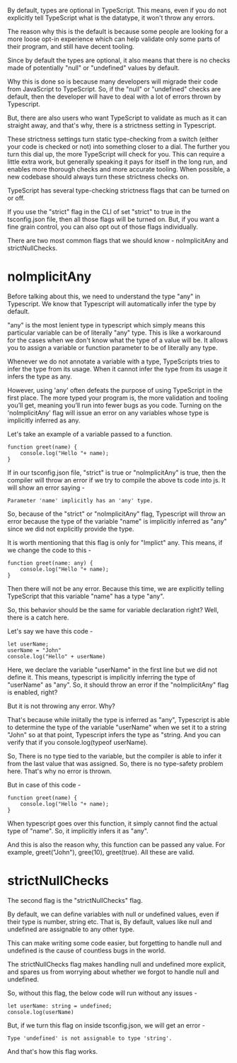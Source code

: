 By default, types are optional in TypeScript. This means, even if you do not explicitly tell TypeScript what is the datatype, it won't throw any errors.

The reason why this is the default is because some people are looking for a more loose opt-in experience which can help validate only some parts of their program, and still have decent tooling. 

Since by default the types are optional, it also means that there is no checks made of potentially "null" or "undefined" values by default.

Why this is done so is because many developers will migrade their code from JavaScript to TypeScript. So, if the "null" or "undefined" checks are default, then the developer will have to deal with a lot of errors thrown by Typescript.

But, there are also users who want TypeScript to validate as much as it can straight away, and that's why, there is a strictness setting in Typescript.

These strictness settings turn static type-checking from a switch (either your code is checked or not) into something closer to a dial. The further you turn this dial up, the more TypeScript will check for you. This can require a little extra work, but generally speaking it pays for itself in the long run, and enables more thorough checks and more accurate tooling. When possible, a new codebase should always turn these strictness checks on.

TypeScript has several type-checking strictness flags that can be turned on or off.

If you use the "strict" flag in the CLI of set "strict" to true in the tsconfig.json file, then all those flags will be turned on. But, if you want a fine grain control, you can also opt out of those flags individually.

There are two most common flags that we should know - noImplicitAny and strictNullChecks.

# noImplicitAny

Before talking about this, we need to understand the type "any" in Typescript. We know that Typescript will automatically infer the type by default.

"any" is the most lenient type in typescript which simply means this particular variable can be of literally "any" type. This is like a workaround for the cases when we don't know what the type of a value will be. It allows you to assign a variable or function parameter to be of literally any type.

Whenever we do not annotate a variable with a type, TypeScripts tries to infer the type from its usage. When it cannot infer the type from its usage it infers the type as any.

However, using 'any' often defeats the purpose of using TypeScript in the first place. The more typed your program is, the more validation and tooling you’ll get, meaning you’ll run into fewer bugs as you code. Turning on the 'noImplicitAny' flag will issue an error on any variables whose type is implicitly inferred as any.

Let's take an example of a variable passed to a function.

    function greet(name) {
        console.log("Hello "+ name);
    }

If in our tsconfig.json file, "strict" is true or "noImplicitAny" is true, then the compiler will throw an error if we try to compile the above ts code into js. It will show an error saying - 

    Parameter 'name' implicitly has an 'any' type.

So, because of the "strict" or "noImplicitAny" flag, Typescript will throw an error because the type of the variable "name" is implicitly inferred as "any" since we did not explicitly provide the type.

It is worth mentioning that this flag is only for "Implict" any. This means, if we change the code to this - 

    function greet(name: any) {
        console.log("Hello "+ name);
    }

Then there will not be any error. Because this time, we are explicitly telling TypeScript that this variable "name" has a type "any".

So, this behavior should be the same for variable declaration right? Well, there is a catch here.

Let's say we have this code - 

    let userName;
    userName = "John"
    console.log("Hello" + userName)

Here, we declare the variable "userName" in the first line but we did not define it. This means, typescript is implicitly inferring the type of "userName" as "any". So, it should throw an error if the "noImplicitAny" flag is enabled, right?

But it is not throwing any error. Why?

That's because while iniitally the type is inferred as "any", Typescript is able to determine the type of the variable "userName" when we set it to a string "John" so at that point, Typescript infers the type as "string. And you can verify that if you console.log(typeof userName).

So, There is no type tied to the variable, but the compiler is able to infer it from the last value that was assigned. So, there is no type-safety problem here. That's why no error is thrown.

But in case of this code - 

    function greet(name) {
        console.log("Hello "+ name);
    }

When typescript goes over this function, it simply cannot find the actual type of "name". So, it implicitly infers it as "any".

And this is also the reason why, this function can be passed any value. For example, greet("John"), gree(10), greet(true). All these are valid.

# strictNullChecks

The second flag is the "strictNullChecks" flag.

By default, we can define variables with null or undefined values, even if their type is number, string etc. That is, By default, values like null and undefined are assignable to any other type.

This can make writing some code easier, but forgetting to handle null and undefined is the cause of countless bugs in the world.

The strictNullChecks flag makes handling null and undefined more explicit, and spares us from worrying about whether we forgot to handle null and undefined.

So, without this flag, the below code will run without any issues - 

    let userName: string = undefined;
    console.log(userName)

But, if we turn this flag on inside tsconfig.json, we will get an error - 

    Type 'undefined' is not assignable to type 'string'.

And that's how this flag works.
